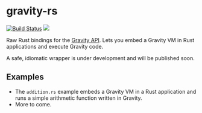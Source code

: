 # gravity-rs

[![Build Status](https://travis-ci.org/Bruflot/gravity-rs.svg?branch=master)](https://travis-ci.org/Bruflot/gravity-rs)
[![](http://meritbadge.herokuapp.com/gravity)](https://crates.io/crates/gravity)

Raw Rust bindings for the [Gravity API](https://github.com/marcobambini/gravity). Lets you embed a Gravity VM in Rust applications and execute Gravity code.

A safe, idiomatic wrapper is under development and will be published soon.

## Examples

- The `addition.rs` example embeds a Gravity VM in a Rust application and runs a simple arithmetic function written in Gravity.
- More to come.